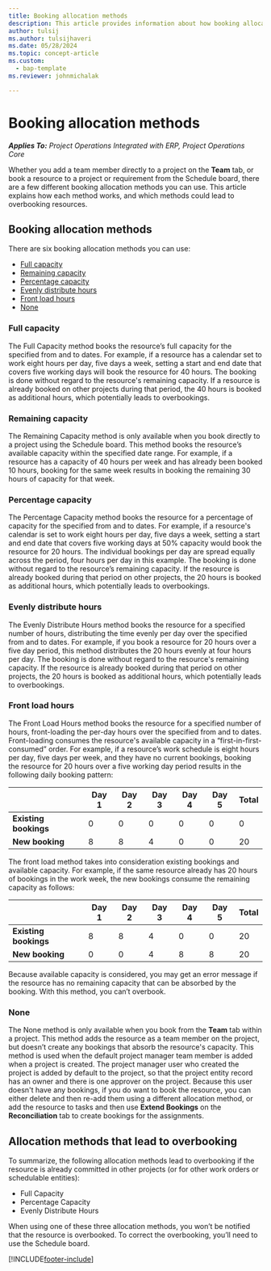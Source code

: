 ```yaml
---
title: Booking allocation methods
description: This article provides information about how booking allocation methods work in Project Operations.
author: tulsij
ms.author: tulsijhaveri
ms.date: 05/28/2024
ms.topic: concept-article
ms.custom: 
  - bap-template 
ms.reviewer: johnmichalak

---
```


# Booking allocation methods

_**Applies To:** Project Operations Integrated with ERP, Project Operations Core_

Whether you add a team member directly to a project on the **Team** tab, or book a resource to a project or requirement from the Schedule board, there are a few different booking allocation methods you can use. This article explains how each method works, and which methods could lead to overbooking resources.

## Booking allocation methods

There are six booking allocation methods you can use:

- [Full capacity](#full)
- [Remaining capacity](#remaining)
- [Percentage capacity](#percentage)
- [Evenly distribute hours](#evenly)
- [Front load hours](#front)
- [None](#none)

### <a name="full"></a>Full capacity 
The Full Capacity method books the resource’s full capacity for the specified from and to dates. For example, if a resource has a calendar set to work eight hours per day, five days a week, setting a start and end date that covers five working days will book the resource for 40 hours. The booking is done without regard to the resource's remaining capacity. If a resource is already booked on other projects during that period, the 40 hours is booked as additional hours, which potentially leads to overbookings.

### <a name="remaining"></a>Remaining capacity
The Remaining Capacity method is only available when you book directly to a project using the Schedule board. This method books the resource’s available capacity within the specified date range. For example, if a resource has a capacity of 40 hours per week and has already been booked 10 hours, booking for the same week results in booking the remaining 30 hours of capacity for that week.

### <a name="percentage"></a>Percentage capacity
The Percentage Capacity method books the resource for a percentage of capacity for the specified from and to dates. For example, if a resource's calendar is set to work eight hours per day, five days a week, setting a start and end date that covers five working days at 50% capacity would book the resource for 20 hours. The individual bookings per day are spread equally across the period, four hours per day in this example. The booking is done without regard to the resource’s remaining capacity. If the resource is already booked during that period on other projects, the 20 hours is booked as additional hours, which potentially leads to overbookings.

### <a name="evenly"></a>Evenly distribute hours
The Evenly Distribute Hours method books the resource for a specified number of hours, distributing the time evenly per day over the specified from and to dates. For example, if you book a resource for 20 hours over a five day period, this method distributes the 20 hours evenly at four hours per day. The booking is done without regard to the resource's remaining capacity. If the resource is already booked during that period on other projects, the 20 hours is booked as additional hours, which potentially leads to overbookings.

### <a name="front"></a>Front load hours
The Front Load Hours method books the resource for a specified number of hours, front-loading the per-day hours over the specified from and to dates. Front-loading consumes the resource's available capacity in a “first-in-first-consumed” order. For example, if a resource’s work schedule is eight hours per day, five days per week, and they have no current bookings, booking the resource for 20 hours over a five working day period results in the following daily booking pattern: 

|                           |    Day 1    |    Day 2    |    Day 3    |    Day 4    |    Day 5    |    Total    |
|---------------------------|-------------|-------------|-------------|-------------|-------------|-------------|
|    **Existing   bookings**    |    0        |    0        |    0        |    0        |    0        |    0        |
|    **New   booking**          |    8        |    8        |    4        |    0        |    0        |    20       |

The front load method takes into consideration existing bookings and available capacity. For example, if the same resource already has 20 hours of bookings in the work week, the new bookings consume the remaining capacity as follows:

|                     | Day 1 | Day 2 | Day 3 | Day 4 | Day 5 | Total |
|---------------------|-------|-------|-------|-------|-------|-------|
| **Existing   bookings** | 8     | 8     | 4     | 0     | 0     | 20    |
| **New   booking**       | 0     | 0     | 4     | 8     | 8     | 20    |

Because available capacity is considered, you may get an error message if the resource has no remaining capacity that can be absorbed by the booking. With this method, you can’t overbook.

### <a name="none"></a>None
The None method is only available when you book from the **Team** tab within a project. This method adds the resource as a team member on the project, but doesn’t create any bookings that absorb the resource's capacity. This method is used when the default project manager team member is added when a project is created. The project manager user who created the project is added by default to the project, so that the project entity record has an owner and there is one approver on the project. Because this user doesn't have any bookings, if you do want to book the resource, you can either delete and then re-add them using a different allocation method, or add the resource to tasks and then use **Extend Bookings** on the **Reconciliation** tab to create bookings for the assignments.

## Allocation methods that lead to overbooking
To summarize, the following allocation methods lead to overbooking if the resource is already committed in other projects (or for other work orders or schedulable entities):

- Full Capacity
- Percentage Capacity
- Evenly Distribute Hours

When using one of these three allocation methods, you won’t be notified that the resource is overbooked. To correct the overbooking, you’ll need to use the Schedule board.


[!INCLUDE[footer-include](../includes/footer-banner.md)]

